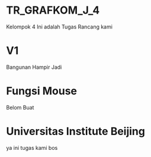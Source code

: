 # TR_GRAFKOM_J_4
Kelompok 4
Ini adalah Tugas Rancang kami

# V1
Bangunan Hampir Jadi
# Fungsi Mouse
Belom Buat
# Universitas Institute Beijing
ya ini tugas kami bos
